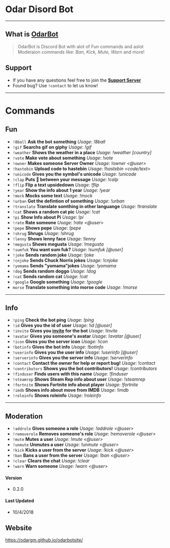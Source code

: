 # Odar Disord Bot

----
## What is [OdarBot](https://discordapp.com/oauth2/authorize?client_id=417345362496585728&scope=bot&permissions=2146958591)

> OdarBot is Discord Bot with alot of Fun commands and aslot Moderaion commands like: *Ban, Kick, Mute, Warn* and more!

## Support
* If you have any questions feel free to join the **[Support Server](https://discord.gg/zvvasbc )**
* Found bug? Use `!contact` to let us know!
----

# Commands

## Fun

* `!8ball` **Ask the bot something** _Usage_: *!8ball <question>*
* `!gif` **Searchs gif on giphy** _Usage_: *!gif <word>*
* `!weather` **Shows the weather in a place** _Usage_: *!weather <place> [country]*
* `!vote` **Make vote about something** _Usage_: *!vote <something>*
* `!owner` **Makes someone Server Owner** _Usage_: *!owner <@user>* 
* `!hastebin` **Upload code to hastebin** _Usage_: *!hastebin <code/text>* 
* `!unicode` **Gives you the symbol's unicode** _Usage_: *!unicode <symbol>*
* `!clap` **Puts 👏 between your message** _Usage_: *!calp <text>*
* `!flip` **Flip a text upsidedown** _Usage_: *!flip <text>*
* `!year` **Show the info about 1 year** _Usage_: *!year*
* `!mock` **Mocks some text** _Usage_: *!mock <text>*
* `!urban` **Get the defintion of something** _Usage_: *!urban <word>*
* `!translate` **Translate somthing in other languange** _Usage_: *!translate <language> <word>*
* `!cat` **Shows a random cat pic** _Usage_: *!cat*
* `!pi` **Show Info about Pi** _Usage_: *!pi*
* `!rate` **Rate someone** _Usage_: *!rate <@user>*
* `!pepe` **Shows pepe** _Usage_: *!pepe*
* `!shrug` **Shrugs** _Usage_: *!shrug*
* `!lenny` **Shows lenny face** _Usage_: *!lenny*
* `!megusta` **Shows megusta** _Usage_: *!megusta* 
* `!sumfuk` **You want sum fuk?** _Usage_: *!sumfuk [@user]*
* `!joke` **Sends random joke** _Usage_: *!joke*
* `!cnjoke` **Sends Chuck Norris jokes** _Usage_: *!cnjoke*
* `!yomama` **Sends "yomama"jokes** _Usage_: *!yomama*
* `!dog` **Sends random doggo** _Usage_: *!dog*
* `!cat` **Sends random cat** _Usage_: *!cat*
* `!google` **Google something** _Usage_: *!google <term>*
* `morse` **Translate something into morse code** _Usage_: *!morse <word>*
----

## Info

* `!ping` **Check the bot ping** _Usage_: *!ping*
* `!id` **Gives you the id of user** _Usage_: *!id [@user]*
* `!invite` **Gives you [invite](https://discordapp.com/oauth2/authorize?client_id=417345362496585728&scope=bot&permissions=2146958591) for the bot** _Usage_: *!invite*
* `!avatar` **Gives you someone's avatar** _Usage_: *!avatar [@user]*
* `!icon` **Gives you the server icon** _Usage_: *!icon*
* `!botinfo` **Gives the bot info** _Usage_: *!botinfo*
* `!userinfo` **Gives you the user info** _Usage_: *!userinfo [@user]*
* `!serverinfo` **Gives you the server info** _Usage_: *!serverinfo*
* `!contact` **Contact the owner for help or report bug!** _Usage_: *!contact <problem>*
* `!contributors` **Shows you the bot contributors!** _Usage_: *!contributors*
* `!finduser`  **Finds users with this name** _Usage_: *!finduser <name>*
* `!steamrep` **Shows Steam Rep info about user** _Usage_: *!steamrep <SteamID64>*
* `!fortnite` **Shows Fortnite info about player** _Usage_: *!fortnite <Nickname>*
* `!imdb` **Shows info about move from IMDB** _Usage_: *!imdb <movie>*
* `!roleinfo` **Shows roleinfo** _Usage_: *!roleinfo <role>*
----

## Moderation

* `!addrole` **Gives someone a role** _Usage_: *!addrole <@user> <role>*
* `!removerole` **Removes someone's role** _Usage_: *!removerole <@user> <role>*
* `!mute` **Mutes a user** _Usage_: *!mute <@user> <time>*
* `!unmute` **Unmutes a user** _Usage_: *!unmute <@user>*
* `!kick` **Kicks a user from the server** _Usage_: *!kick <@user> <reason>*
* `!ban` **Bans a user from the server** _Usage_: *!ban <@user> <reason>*
* `!clear` **Clears the chat** _Usage_: *!clear <amount>*
* `!warn` **Warn someone** _Usage_: *!warn <@user> <reason>*
  
#### Version

*  0.2.0

#### Last Updated

* 10/4/2018

## Website

https://odargm.github.io/odarbotsite/
